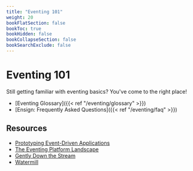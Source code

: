 ```yaml
---
title: "Eventing 101"
weight: 20
bookFlatSection: false
bookToc: true
bookHidden: false
bookCollapseSection: false
bookSearchExclude: false
---
```


# Eventing 101

Still getting familiar with eventing basics? You've come to the right place!

<!--more-->

- [Eventing Glossary]({{< ref "/eventing/glossary" >}})
- [Ensign: Frequently Asked Questions]({{< ref "/eventing/faq" >}})

## Resources

- [Prototyping Event-Driven Applications](https://rotational.io/blog/prototyping-eda-with-watermill/)
- [The Eventing Platform Landscape](https://rotational.io/blog/eventing-platforms/)
- [Gently Down the Stream](https://www.gentlydownthe.stream/)
- [Watermill](https://github.com/ThreeDotsLabs/watermill)